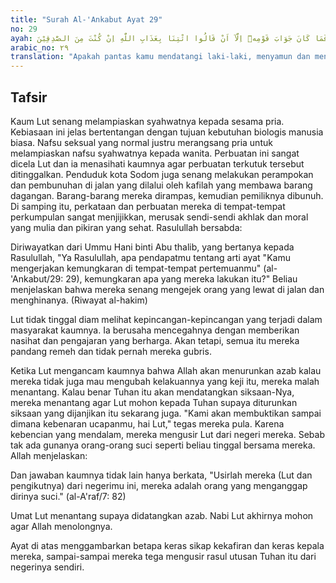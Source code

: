 ```yaml
---
title: "Surah Al-'Ankabut Ayat 29"
no: 29
ayah: اَىِٕنَّكُمْ لَتَأْتُوْنَ الرِّجَالَ وَتَقْطَعُوْنَ السَّبِيْلَ ەۙ وَتَأْتُوْنَ فِيْ نَادِيْكُمُ الْمُنْكَرَ ۗفَمَا كَانَ جَوَابَ قَوْمِهٖٓ اِلَّآ اَنْ قَالُوا ائْتِنَا بِعَذَابِ اللّٰهِ اِنْ كُنْتَ مِنَ الصّٰدِقِيْنَ
arabic_no: ٢٩
translation: "Apakah pantas kamu mendatangi laki-laki, menyamun dan mengerjakan kemungkaran di tempat-tempat pertemuanmu?” Maka jawaban kaumnya tidak lain hanya mengatakan, “Datangkanlah kepada kami azab Allah, jika engkau termasuk orang-orang yang benar.” "
---
```


## Tafsir

Kaum Lut senang melampiaskan syahwatnya kepada sesama pria. Kebiasaan ini jelas bertentangan dengan tujuan kebutuhan biologis manusia biasa. Nafsu seksual yang normal justru merangsang pria untuk melampiaskan nafsu syahwatnya kepada wanita. Perbuatan ini sangat dicela Lut dan ia menasihati kaumnya agar perbuatan terkutuk tersebut ditinggalkan. Penduduk kota Sodom juga senang melakukan perampokan dan pembunuhan di jalan yang dilalui oleh kafilah yang membawa barang dagangan. Barang-barang mereka dirampas, kemudian pemiliknya dibunuh. Di samping itu, perkataan dan perbuatan mereka di tempat-tempat perkumpulan sangat menjijikkan, merusak sendi-sendi akhlak dan moral yang mulia dan pikiran yang sehat. Rasulullah bersabda:

Diriwayatkan dari Ummu Hani binti Abu thalib, yang bertanya kepada Rasulullah, "Ya Rasulullah, apa pendapatmu tentang arti ayat "Kamu mengerjakan kemungkaran di tempat-tempat pertemuanmu" (al-'Ankabut/29: 29), kemungkaran apa yang mereka lakukan itu?" Beliau menjelaskan bahwa mereka senang mengejek orang yang lewat di jalan dan menghinanya. (Riwayat al-hakim)

Lut tidak tinggal diam melihat kepincangan-kepincangan yang terjadi dalam masyarakat kaumnya. Ia berusaha mencegahnya dengan memberikan nasihat dan pengajaran yang berharga. Akan tetapi, semua itu mereka pandang remeh dan tidak pernah mereka gubris.

Ketika Lut mengancam kaumnya bahwa Allah akan menurunkan azab kalau mereka tidak juga mau mengubah kelakuannya yang keji itu, mereka malah menantang. Kalau benar Tuhan itu akan mendatangkan siksaan-Nya, mereka menantang agar Lut mohon kepada Tuhan supaya diturunkan siksaan yang dijanjikan itu sekarang juga. "Kami akan membuktikan sampai dimana kebenaran ucapanmu, hai Lut," tegas mereka pula. Karena kebencian yang mendalam, mereka mengusir Lut dari negeri mereka. Sebab tak ada gunanya orang-orang suci seperti beliau tinggal bersama mereka. Allah menjelaskan:

Dan jawaban kaumnya tidak lain hanya berkata, "Usirlah mereka (Lut dan pengikutnya) dari negerimu ini, mereka adalah orang yang menganggap dirinya suci." (al-A'raf/7: 82) 

Umat Lut menantang supaya didatangkan azab. Nabi Lut akhirnya mohon agar Allah menolongnya.

Ayat di atas menggambarkan betapa keras sikap kekafiran dan keras kepala mereka, sampai-sampai mereka tega mengusir rasul utusan Tuhan itu dari negerinya sendiri.